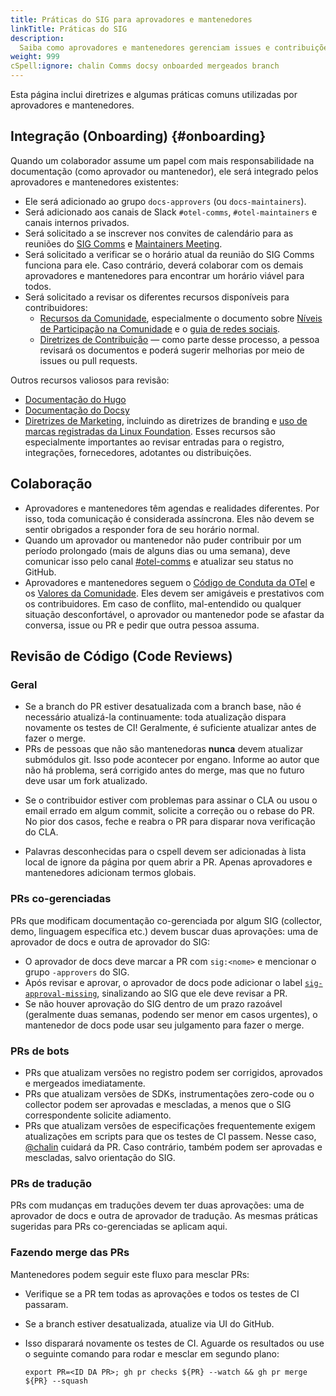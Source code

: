 ```yaml
---
title: Práticas do SIG para aprovadores e mantenedores
linkTitle: Práticas do SIG
description:
  Saiba como aprovadores e mantenedores gerenciam issues e contribuições.
weight: 999
cSpell:ignore: chalin Comms docsy onboarded mergeados branch
---
```


Esta página inclui diretrizes e algumas práticas comuns utilizadas por aprovadores e mantenedores.

## Integração (Onboarding) {#onboarding}  <!-- ADDED ANCHOR HERE -->

Quando um colaborador assume um papel com mais responsabilidade na documentação (como aprovador ou mantenedor), ele será integrado pelos aprovadores e mantenedores existentes:

- Ele será adicionado ao grupo `docs-approvers` (ou `docs-maintainers`).
- Será adicionado aos canais de Slack `#otel-comms`, `#otel-maintainers` e canais internos privados.
- Será solicitado a se inscrever nos convites de calendário para as reuniões do
  [SIG Comms](https://groups.google.com/a/opentelemetry.io/g/calendar-comms)
  e
  [Maintainers Meeting](https://groups.google.com/a/opentelemetry.io/g/calendar-maintainer-meeting).
- Será solicitado a verificar se o horário atual da reunião do SIG Comms funciona para ele. Caso contrário, deverá colaborar com os demais aprovadores e mantenedores para encontrar um horário viável para todos.
- Será solicitado a revisar os diferentes recursos disponíveis para contribuidores:
  - [Recursos da Comunidade](https://github.com/open-telemetry/community/), especialmente o documento sobre
    [Níveis de Participação na Comunidade](https://github.com/open-telemetry/community/blob/main/community-membership.md)
    e o
    [guia de redes sociais](https://github.com/open-telemetry/community/blob/main/social-media-guide.md).
  - [Diretrizes de Contribuição](/docs/contributing) — como parte desse processo, a pessoa revisará os documentos e poderá sugerir melhorias por meio de issues ou pull requests.

Outros recursos valiosos para revisão:

- [Documentação do Hugo](https://gohugo.io/documentation/)
- [Documentação do Docsy](https://www.docsy.dev/docs/)
- [Diretrizes de Marketing](/community/marketing-guidelines/), incluindo as diretrizes de branding e
  [uso de marcas registradas da Linux Foundation](https://www.linuxfoundation.org/legal/trademark-usage).
  Esses recursos são especialmente importantes ao revisar entradas para o registro, integrações, fornecedores, adotantes ou distribuições.

## Colaboração

- Aprovadores e mantenedores têm agendas e realidades diferentes. Por isso, toda comunicação é considerada assíncrona. Eles não devem se sentir obrigados a responder fora de seu horário normal.
- Quando um aprovador ou mantenedor não puder contribuir por um período prolongado (mais de alguns dias ou uma semana), deve comunicar isso pelo canal
  [#otel-comms](https://cloud-native.slack.com/archives/C02UN96HZH6)
  e atualizar seu status no GitHub.
- Aprovadores e mantenedores seguem o
  [Código de Conduta da OTel](https://github.com/open-telemetry/community/?tab=coc-ov-file#opentelemetry-community-code-of-conduct)
  e os [Valores da Comunidade](/community/mission/#community-values). Eles devem ser amigáveis e prestativos com os contribuidores. Em caso de conflito, mal-entendido ou qualquer situação desconfortável, o aprovador ou mantenedor pode se afastar da conversa, issue ou PR e pedir que outra pessoa assuma.

## Revisão de Código (Code Reviews)

### Geral

<!-- UPDATED FOR GENDER AGREEMENT -->
- Se a branch do PR estiver desatualizada com a branch base, não é necessário atualizá-la continuamente: toda atualização dispara novamente os testes de CI! Geralmente, é suficiente atualizar antes de fazer o merge.
- PRs de pessoas que não são mantenedoras **nunca** devem atualizar submódulos git. Isso pode acontecer por engano. Informe ao autor que não há problema, será corrigido antes do merge, mas que no futuro deve usar um fork atualizado.

<!-- UPDATED FOR GENDER AGREEMENT -->
- Se o contribuidor estiver com problemas para assinar o CLA ou usou o email errado em algum commit, solicite a correção ou o rebase do PR. No pior dos casos, feche e reabra o PR para disparar nova verificação do CLA.

- Palavras desconhecidas para o cspell devem ser adicionadas à lista local de ignore da página por quem abrir a PR. Apenas aprovadores e mantenedores adicionam termos globais.

### PRs co-gerenciadas

PRs que modificam documentação co-gerenciada por algum SIG (collector, demo, linguagem específica etc.) devem buscar duas aprovações: uma de aprovador de docs e outra de aprovador do SIG:

- O aprovador de docs deve marcar a PR com `sig:<nome>` e mencionar o grupo `-approvers` do SIG.
- Após revisar e aprovar, o aprovador de docs pode adicionar o label
  [`sig-approval-missing`](https://github.com/open-telemetry/opentelemetry.io/labels/sig-approval-missing),
  sinalizando ao SIG que ele deve revisar a PR.
- Se não houver aprovação do SIG dentro de um prazo razoável (geralmente duas semanas, podendo ser menor em casos urgentes), o mantenedor de docs pode usar seu julgamento para fazer o merge.

### PRs de bots

<!-- UPDATED FOR MASCULINE AGREEMENT -->
- PRs que atualizam versões no registro podem ser corrigidos, aprovados e mergeados imediatamente.
- PRs que atualizam versões de SDKs, instrumentações zero-code ou o collector podem ser aprovadas e mescladas, a menos que o SIG correspondente solicite adiamento.
- PRs que atualizam versões de especificações frequentemente exigem atualizações em scripts para que os testes de CI passem. Nesse caso,
  [@chalin](https://github.com/chalin/)
  cuidará da PR. Caso contrário, também podem ser aprovadas e mescladas, salvo orientação do SIG.

### PRs de tradução

PRs com mudanças em traduções devem ter duas aprovações: uma de aprovador de docs e outra de aprovador de tradução. As mesmas práticas sugeridas para PRs co-gerenciadas se aplicam aqui.

### Fazendo merge das PRs

Mantenedores podem seguir este fluxo para mesclar PRs:

- Verifique se a PR tem todas as aprovações e todos os testes de CI passaram.
- Se a branch estiver desatualizada, atualize via UI do GitHub.
- Isso disparará novamente os testes de CI. Aguarde os resultados ou use o seguinte comando para rodar e mesclar em segundo plano:

  ```shell
  export PR=<ID DA PR>; gh pr checks ${PR} --watch && gh pr merge ${PR} --squash